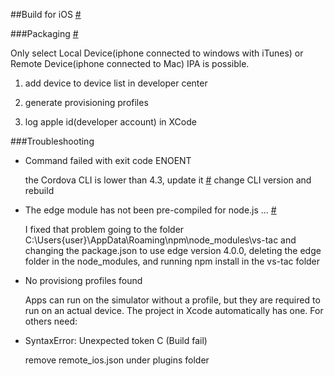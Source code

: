##Build for iOS [#](http://taco.visualstudio.com/en-us/docs/ios-guide/)

###Packaging [#](http://taco.visualstudio.com/en-us/docs/tutorial-package-publish-readme/)

 Only select Local Device(iphone connected to windows with iTunes) or Remote Device(iphone connected to Mac) IPA is possible.

1. add device to device list in developer center

2. generate provisioning profiles

3. log apple id(developer account) in XCode
 

###Troubleshooting

+ Command failed with exit code ENOENT
   
   the Cordova CLI is lower than 4.3, update it [#](http://taco.visualstudio.com/en-us/docs/change-cli-version/#how-to-update-the-cli-version-of-your-project)
   change CLI version and rebuild 
   
+ The edge module has not been pre-compiled for node.js ... [#](https://github.com/tjanczuk/edge/issues/331)
    
  I fixed that problem going to the folder C:\Users\{user}\AppData\Roaming\npm\node_modules\vs-tac and changing the package.json to use edge version 4.0.0, deleting the edge folder in the node_modules, and running npm install in the vs-tac folder
    
+ No provisiong profiles found
  
   Apps can run on the simulator without a profile, but they are required to run on an actual device. The project in Xcode automatically has one. For others need:
   
+ SyntaxError: Unexpected token C (Build fail)

   remove  remote_ios.json under plugins folder
